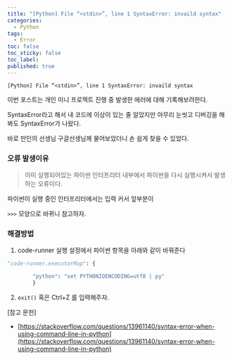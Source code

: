 ```yaml
---
title: "[Python] File “<stdin>”, line 1 SyntaxError: invaild syntax"
categories:
  - Python
tags:
  - Error
toc: false
toc_sticky: false
toc_label:
published: true
---
```


```shell
[Python] File “<stdin>”, line 1 SyntaxError: invaild syntax
```

이번 포스트는 개인 미니 프로젝트 진행 중 발생한 에러에 대해 기록해보려한다.

SyntaxError라고 해서 내 코드에 이상이 있는 줄 알았지만
아무리 눈씻고 디버깅을 해봐도 SyntaxError가 나왔다.

바로 만인의 선생님 구글선생님께 물어보았더니 손 쉽게 찾을 수 있었다.

### 오류 발생이유

> 이미 실행되어있는 파이썬 인터프리터 내부에서 파이썬을 다시 실행시켜서 발생하는 오류이다.

파이썬이 실행 중인 인터프리터에서는 입력 커서 앞부분이

`>>>` 모양으로 바뀌니 참고하자.

### 해결방법

1. code-runner 실행 설정에서 파이썬 항목을 아래와 같이 바꿔준다

```python
"code-runner.executorMap": {

        "python": "set PYTHONIOENCODING=utf8 | py"
        }
```

2. `exit()` 혹은 Ctrl+Z 를 입력해주자.

[참고 문헌]

- [https://stackoverflow.com/questions/13961140/syntax-error-when-using-command-line-in-python](https://stackoverflow.com/questions/13961140/syntax-error-when-using-command-line-in-python)
